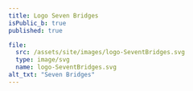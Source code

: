```yaml
---
title: Logo Seven Bridges
isPublic_b: true
published: true

file:
  src: /assets/site/images/logo-SeventBridges.svg
  type: image/svg
  name: logo-SeventBridges.svg
alt_txt: "Seven Bridges"
---
```

